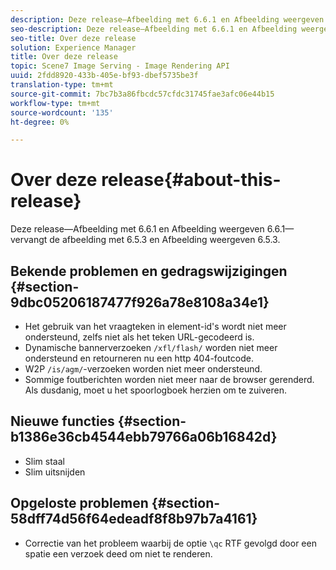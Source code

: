 ```yaml
---
description: Deze release—Afbeelding met 6.6.1 en Afbeelding weergeven 6.6.1—vervangt de afbeelding met 6.5.3 en Afbeelding weergeven 6.5.3.
seo-description: Deze release—Afbeelding met 6.6.1 en Afbeelding weergeven 6.6.1—vervangt de afbeelding met 6.5.3 en Afbeelding weergeven 6.5.3.
seo-title: Over deze release
solution: Experience Manager
title: Over deze release
topic: Scene7 Image Serving - Image Rendering API
uuid: 2fdd8920-433b-405e-bf93-dbef5735be3f
translation-type: tm+mt
source-git-commit: 7bc7b3a86fbcdc57cfdc31745fae3afc06e44b15
workflow-type: tm+mt
source-wordcount: '135'
ht-degree: 0%

---
```



# Over deze release{#about-this-release}

Deze release—Afbeelding met 6.6.1 en Afbeelding weergeven 6.6.1—vervangt de afbeelding met 6.5.3 en Afbeelding weergeven 6.5.3.

## Bekende problemen en gedragswijzigingen {#section-9dbc05206187477f926a78e8108a34e1}

* Het gebruik van het vraagteken in element-id&#39;s wordt niet meer ondersteund, zelfs niet als het teken URL-gecodeerd is.
* Dynamische bannerverzoeken `/xfl/flash/` worden niet meer ondersteund en retourneren nu een http 404-foutcode.
* W2P `/is/agm/`-verzoeken worden niet meer ondersteund.
* Sommige foutberichten worden niet meer naar de browser gerenderd. Als dusdanig, moet u het spoorlogboek herzien om te zuiveren.

## Nieuwe functies {#section-b1386e36cb4544ebb79766a06b16842d}

* Slim staal
* Slim uitsnijden

## Opgeloste problemen {#section-58dff74d56f64edeadf8f8b97b7a4161}

* Correctie van het probleem waarbij de optie `\qc` RTF gevolgd door een spatie een verzoek deed om niet te renderen.

